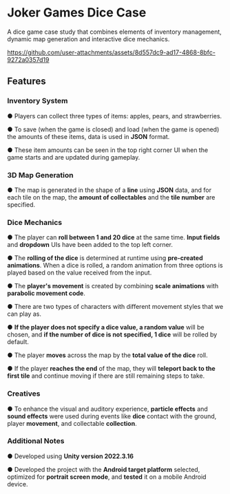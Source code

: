 # Joker Games Dice Case
 A dice game case study that combines elements of inventory management, dynamic map generation and interactive dice mechanics.



https://github.com/user-attachments/assets/8d557dc9-ad17-4868-8bfc-9272a0357d19



## Features

### Inventory System

● Players can collect three types of items: apples, pears, and strawberries.

● To save (when the game is closed) and load (when the game is opened) the amounts of these items, data is used in **JSON** format.

● These item amounts can be seen in the top right corner UI when the game starts and are updated during gameplay.

### 3D Map Generation

● The map is generated in the shape of a **line** using **JSON** data, and for each tile on the map, the **amount of collectables** and the **tile number** are specified.

### Dice Mechanics

● The player can **roll between 1 and 20 dice** at the same time. **Input fields** and **dropdown** UIs have been added to the top left corner.

● The **rolling of the dice** is determined at runtime using **pre-created animations**. When a dice is rolled, a random animation from three options is played based on the value received from the input.

● The **player's movement** is created by combining **scale animations** with **parabolic movement code**.

● There are two types of characters with different movement styles that we can play as.

● **If the player does not specify a dice value, a random value** will be chosen, and **if the number of dice is not specified, 1 dice** will be rolled by default.

● The player **moves** across the map by the **total value of the dice** roll.

● If the player **reaches the end** of the map, they will **teleport back to the first tile** and continue moving if there are still remaining steps to take.

### Creatives

● To enhance the visual and auditory experience, **particle effects** and **sound effects** were used during events like **dice** contact with the ground, player **movement**, and collectable **collection**.

### Additional Notes

● Developed using **Unity version 2022.3.16**

● Developed the project with the **Android target platform** selected, optimized for **portrait screen mode**, and **tested** it on a mobile Android device.
